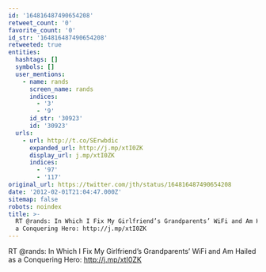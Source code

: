 ```yaml
---
id: '164816487490654208'
retweet_count: '0'
favorite_count: '0'
id_str: '164816487490654208'
retweeted: true
entities:
  hashtags: []
  symbols: []
  user_mentions:
    - name: rands
      screen_name: rands
      indices:
        - '3'
        - '9'
      id_str: '30923'
      id: '30923'
  urls:
    - url: http://t.co/SErwbdic
      expanded_url: http://j.mp/xtI0ZK
      display_url: j.mp/xtI0ZK
      indices:
        - '97'
        - '117'
original_url: https://twitter.com/jth/status/164816487490654208
date: '2012-02-01T21:04:47.000Z'
sitemap: false
robots: noindex
title: >-
  RT @rands: In Which I Fix My Girlfriend’s Grandparents’ WiFi and Am Hailed as
  a Conquering Hero: http://j.mp/xtI0ZK
---
```


RT @rands: In Which I Fix My Girlfriend’s Grandparents’ WiFi and Am Hailed as a Conquering Hero: http://j.mp/xtI0ZK